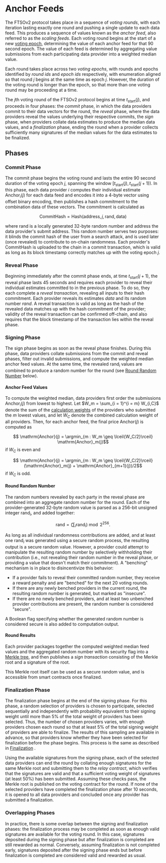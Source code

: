 # Anchor Feeds

The FTSOv2 protocol takes place in a sequence of _voting rounds_, with each iteration lasting exactly one round and pushing a single update to each data feed.
This produces a sequence of values known as the _anchor feed_, also referred to as the _scaling feeds_.
Each voting round begins at the start of a new [voting epoch](../FSP/Epochs.md#voting-epoch), determining the value of each anchor feed for that $90$ second epoch.
The value of each feed is determined by aggregating value submissions from each participating data provider into a weighted median value.

Each round takes place across two _voting epochs_, with rounds and epochs identified by _round ids_ and _epoch ids_ respectively, with enumeration aligned so that round $j$ begins at the same time as epoch $j$.
However, the duration of the voting round is longer than the epoch, so that more than one voting round may be proceeding at a time.

The $j$th voting round of the FTSOv2 protocol begins at time $t_\text{start}(j)$, and proceeds in four phases: the _commit_ phase, in which the data providers commit to their data vectors for the round, the _reveal_ phase, where the data providers reveal the values underlying their respective commits, the _sign_ phase, when providers collate data estimates to produce the median data values, and a _finalization_ phase, ending the round when a provider collects sufficiently many signatures of the median values for the data estimates to be finalized.

## Phases

### Commit Phase

The commit phase begins the voting round and lasts the entire $90$ second duration of the voting epoch $j$, spanning the window $[t_\mathrm{start}(j), t_\mathrm{start}(j + 1))$.
In this phase, each data provider $i$ computes their individual estimate $\mathrm{Anchor}_i(j)$ for each data feed and encodes it into a $4$-byte vector using offset binary encoding, then publishes a hash commitment to the combination $\mathrm{data}$ of these vectors.
The commitment is calculated as

$$\mathrm{Commit Hash} = \mathrm{Hash}(\mathrm{address}, j, \mathrm{rand}, \mathrm{data})$$

where $\mathrm{rand}$ is a locally generated $32$-byte random number and $\mathrm{address}$ the data provider's submit address.
This random number serves two purposes: it blinds the commit hash of the user from a search attack, and is used later (once revealed) to contribute to on-chain randomness.
Each provider's $\mathrm{CommitHash}$ is uploaded to the chain in a commit transaction, which is valid as long as its block timestamp correctly matches up with the voting epoch $j$.

### Reveal Phase

Beginning immediately after the commit phase ends, at time $t_\text{start}(j + 1)$, the reveal phase lasts $45$ seconds and requires each provider to reveal their individual estimates committed to in the previous phase.
To do so, they each complete a _reveal transaction_, revealing all inputs to their hash commitment.
Each provider reveals its estimates _data_ and its random number _rand_.
A reveal transaction is valid as long as the hash of the revealed data matches up with the hash commitment of the provider; validity of the reveal transaction can be confirmed off-chain, and also requires that the block timestamp of the transaction lies within the reveal phase.

### Signing Phase

The sign phase begins as soon as the reveal phase finishes.
During this phase, data providers collate submissions from the commit and reveal phases, filter out invalid submissions, and compute the weighted median anchor feed values.
At the same time, the revealed $\mathrm{rand}_i$ values are combined to produce a random number for the round (see [Round Random Number](#round-random-number) below).

#### Anchor Feed Values

To compute the weighted median, data providers first order the submissions $\mathrm{Anchor}_i(j)$ from lowest to highest.
Let $W_m = \sum_{i = 1}^{i = m} W_{i,C}$ denote the sum of the [calculation weights](../FSP/Weighting#ftso-calculation-weight) of the providers who submitted the $m$ lowest values, and let $W_C$ denote the combined calculation weight of all providers.
Then, for each anchor feed, the final price $\mathrm{Anchor}(j)$ is computed as

$$ \mathrm{Anchor}(j) = \argmin_{m : W_m \geq \lceil{W_C/2}\rceil} \mathrm{Anchor}_m(j)$$
if $W_C$ is even and

$$ \mathrm{Anchor}(j) = \argmin_{m : W_m \geq \lceil{W_C/2}\rceil} (\mathrm{Anchor}_m(j) + \mathrm{Anchor}_{m+1}(j))/2$$
if $W_C$ is odd.

#### Round Random Number

The random numbers revealed by each party in the reveal phase are combined into an aggregate random number for the round.
Each of the provider-generated 32-byte random value is parsed as a 256-bit unsigned integer $\mathrm{rand}_i$, and added together:

$$\mathrm{rand} = \left( \sum_i \mathrm{rand}_i \right) \bmod 2^{256}.$$

As long as all individual randomness contributions are added, and at least one $\mathrm{rand}_i$ was generated using a secure random process, the resulting output is a secure random value.
However, a provider could attempt to manipulate the resulting random number by selectively withholding their contribution (i.e., not revealing their random number in the reveal phase, or providing a value that doesn't match their commitment).
A "benching" mechanism is in place to disincentivize this behavior:

* If a provider fails to reveal their committed random number, they receive a reward penalty and are "benched" for the next $20$ voting rounds.
* If there are any newly benched providers in the current round, the resulting random number is generated, but marked as "insecure".
* If there are no newly benched providers, and at least two unbenched provider contributions are present, the random number is considered "secure".

A Boolean flag specifying whether the generated random number is considered secure is also added to computation output.

#### Round Results

Each provider packages together the computed weighted median feed values and the aggregated random number with its security flag into a [Merkle tree](../Utilities/MerkleTree.md), and then publishes a _sign transaction_ consisting of the Merkle root and a signature of the root.

This Merkle root itself can be used as a secure random value, and is accessible from smart contracts once finalized.

### Finalization Phase

The finalization phase begins at the end of the signing phase.
For this phase, a random selection of providers is chosen to participate, selected sequentially and independently with probability equivalent to their signing weight until more than $5\%$ of the total weight of providers has been selected.
Thus, the number of chosen providers varies, with enough providers chosen each round so that at least $5\%$ of the total signing weight of providers are able to finalize.
The results of this sampling are available in advance, so that providers know whether they have been selected for finalization before the phase begins.
This process is the same as described in [Finalization](../FSP/Finalization.md#finalizer-selection) .

Using the available signatures from the signing phase, each of the selected data providers can end the round by collating enough signatures for the same Merkle root and submitting them to the _relay contract_, which verifies that the signatures are valid and that a sufficient voting weight of signatures (at least $50\%$) has been submitted.
Assuming these checks pass, the Merkle root is published on the voting contract for the round.
If none of the selected providers have completed the finalization phase after $10$ seconds, it is opened to all data providers and concluded once any provider has submitted a finalization.

### Overlapping Phases

In practice, there is some overlap between the signing and finalization phases: the finalization process may be completed as soon as enough valid signatures are available for the voting round.
In this case, signatures deposited during the signing phase but after finalization is completed are still rewarded as normal.
Conversely, assuming finalization is not completed early, signatures deposited after the signing phase ends but before finalization is completed are considered valid and rewarded as usual.
